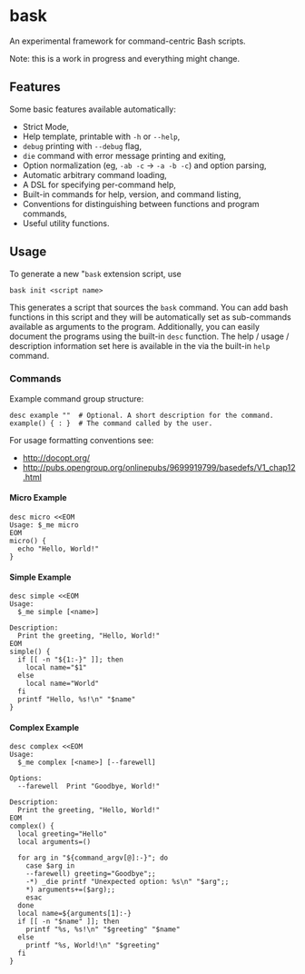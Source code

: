 # bask

An experimental framework for command-centric Bash scripts.

Note: this is a work in progress and everything might change.

## Features

Some basic features available automatically:

- Strict Mode,
- Help template, printable with `-h` or `--help`,
- `debug` printing with `--debug` flag,
- `die` command with error message printing and exiting,
- Option normalization (eg, `-ab -c` -> `-a -b -c`) and option parsing,
- Automatic arbitrary command loading,
- A DSL for specifying per-command help,
- Built-in commands for help, version, and command listing,
- Conventions for distinguishing between functions and program commands,
- Useful utility functions.

## Usage

To generate a new "`bask` extension script, use

    bask init <script name>

This generates a script that sources the `bask` command. You can add
bash functions in this script and they will be automatically set as
sub-commands available as arguments to the program. Additionally, you
can easily document the programs using the built-in `desc` function. The
help / usage / description information set here is available in the via
the built-in `help` command.

### Commands

Example command group structure:

    desc example ""  # Optional. A short description for the command.
    example() { : }  # The command called by the user.

For usage formatting conventions see:
- http://docopt.org/
- http://pubs.opengroup.org/onlinepubs/9699919799/basedefs/V1_chap12.html

#### Micro Example

    desc micro <<EOM
    Usage: $_me micro
    EOM
    micro() {
      echo "Hello, World!"
    }

#### Simple Example

    desc simple <<EOM
    Usage:
      $_me simple [<name>]

    Description:
      Print the greeting, "Hello, World!"
    EOM
    simple() {
      if [[ -n "${1:-}" ]]; then
        local name="$1"
      else
        local name="World"
      fi
      printf "Hello, %s!\n" "$name"
    }

#### Complex Example

    desc complex <<EOM
    Usage:
      $_me complex [<name>] [--farewell]

    Options:
      --farewell  Print "Goodbye, World!"

    Description:
      Print the greeting, "Hello, World!"
    EOM
    complex() {
      local greeting="Hello"
      local arguments=()

      for arg in "${command_argv[@]:-}"; do
        case $arg in
        --farewell) greeting="Goodbye";;
        -*) _die printf "Unexpected option: %s\n" "$arg";;
        *) arguments+=($arg);;
        esac
      done
      local name=${arguments[1]:-}
      if [[ -n "$name" ]]; then
        printf "%s, %s!\n" "$greeting" "$name"
      else
        printf "%s, World!\n" "$greeting"
      fi
    }
